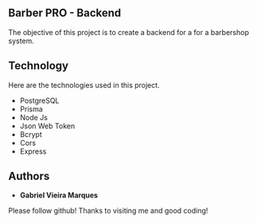 ## Barber PRO - Backend
The objective of this project is to create a backend for a for a barbershop system.

## Technology 

Here are the technologies used in this project.

* PostgreSQL
* Prisma
* Node Js
* Json Web Token
* Bcrypt
* Cors
* Express

## Authors

* **Gabriel Vieira Marques** 

Please follow github!
Thanks to visiting me and good coding!
